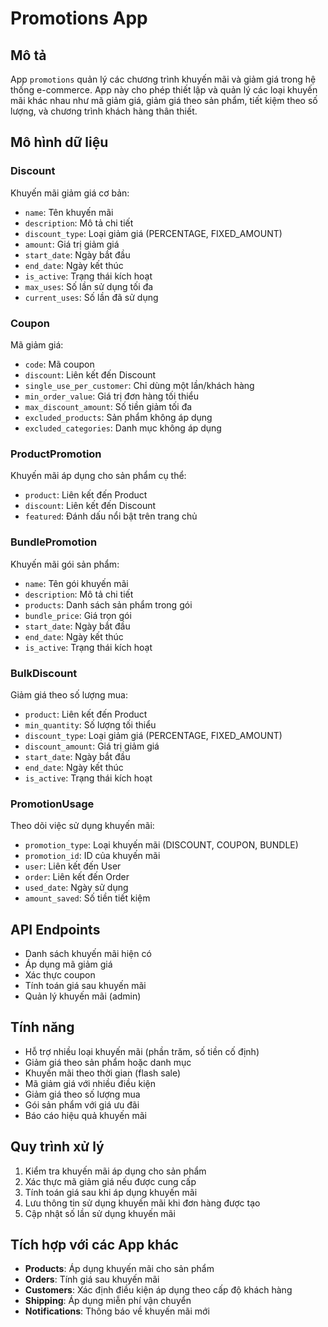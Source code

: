 # Promotions App

## Mô tả
App `promotions` quản lý các chương trình khuyến mãi và giảm giá trong hệ thống e-commerce. App này cho phép thiết lập và quản lý các loại khuyến mãi khác nhau như mã giảm giá, giảm giá theo sản phẩm, tiết kiệm theo số lượng, và chương trình khách hàng thân thiết.

## Mô hình dữ liệu

### Discount
Khuyến mãi giảm giá cơ bản:
- `name`: Tên khuyến mãi
- `description`: Mô tả chi tiết
- `discount_type`: Loại giảm giá (PERCENTAGE, FIXED_AMOUNT)
- `amount`: Giá trị giảm giá
- `start_date`: Ngày bắt đầu
- `end_date`: Ngày kết thúc
- `is_active`: Trạng thái kích hoạt
- `max_uses`: Số lần sử dụng tối đa
- `current_uses`: Số lần đã sử dụng

### Coupon
Mã giảm giá:
- `code`: Mã coupon
- `discount`: Liên kết đến Discount
- `single_use_per_customer`: Chỉ dùng một lần/khách hàng
- `min_order_value`: Giá trị đơn hàng tối thiểu
- `max_discount_amount`: Số tiền giảm tối đa
- `excluded_products`: Sản phẩm không áp dụng
- `excluded_categories`: Danh mục không áp dụng

### ProductPromotion
Khuyến mãi áp dụng cho sản phẩm cụ thể:
- `product`: Liên kết đến Product
- `discount`: Liên kết đến Discount
- `featured`: Đánh dấu nổi bật trên trang chủ

### BundlePromotion
Khuyến mãi gói sản phẩm:
- `name`: Tên gói khuyến mãi
- `description`: Mô tả chi tiết
- `products`: Danh sách sản phẩm trong gói
- `bundle_price`: Giá trọn gói
- `start_date`: Ngày bắt đầu
- `end_date`: Ngày kết thúc
- `is_active`: Trạng thái kích hoạt

### BulkDiscount
Giảm giá theo số lượng mua:
- `product`: Liên kết đến Product
- `min_quantity`: Số lượng tối thiểu
- `discount_type`: Loại giảm giá (PERCENTAGE, FIXED_AMOUNT)
- `discount_amount`: Giá trị giảm giá
- `start_date`: Ngày bắt đầu
- `end_date`: Ngày kết thúc
- `is_active`: Trạng thái kích hoạt

### PromotionUsage
Theo dõi việc sử dụng khuyến mãi:
- `promotion_type`: Loại khuyến mãi (DISCOUNT, COUPON, BUNDLE)
- `promotion_id`: ID của khuyến mãi
- `user`: Liên kết đến User
- `order`: Liên kết đến Order
- `used_date`: Ngày sử dụng
- `amount_saved`: Số tiền tiết kiệm

## API Endpoints
- Danh sách khuyến mãi hiện có
- Áp dụng mã giảm giá
- Xác thực coupon
- Tính toán giá sau khuyến mãi
- Quản lý khuyến mãi (admin)

## Tính năng
- Hỗ trợ nhiều loại khuyến mãi (phần trăm, số tiền cố định)
- Giảm giá theo sản phẩm hoặc danh mục
- Khuyến mãi theo thời gian (flash sale)
- Mã giảm giá với nhiều điều kiện
- Giảm giá theo số lượng mua
- Gói sản phẩm với giá ưu đãi
- Báo cáo hiệu quả khuyến mãi

## Quy trình xử lý
1. Kiểm tra khuyến mãi áp dụng cho sản phẩm
2. Xác thực mã giảm giá nếu được cung cấp
3. Tính toán giá sau khi áp dụng khuyến mãi
4. Lưu thông tin sử dụng khuyến mãi khi đơn hàng được tạo
5. Cập nhật số lần sử dụng khuyến mãi

## Tích hợp với các App khác
- **Products**: Áp dụng khuyến mãi cho sản phẩm
- **Orders**: Tính giá sau khuyến mãi
- **Customers**: Xác định điều kiện áp dụng theo cấp độ khách hàng
- **Shipping**: Áp dụng miễn phí vận chuyển
- **Notifications**: Thông báo về khuyến mãi mới
